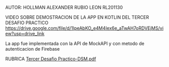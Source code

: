 AUTOR: HOLLMAN ALEXANDER RUBIO LEON RL201130

VIDEO SOBRE DEMOSTRACION DE LA APP EN KOTLIN DEL TERCER DESAFIO PRACTICO
https://drive.google.com/file/d/1IpeAbKO_e4M4Iex6e_aTwAH7oRDVEjMS/view?usp=drive_link

La app fue implementada con la API de MockAPI y con metodo de autenticacion de Firebase

RUBRICA 
[Tercer Desafio Practico-DSM.pdf](https://github.com/user-attachments/files/20146876/Tercer.Desafio.Practico-DSM.pdf)
